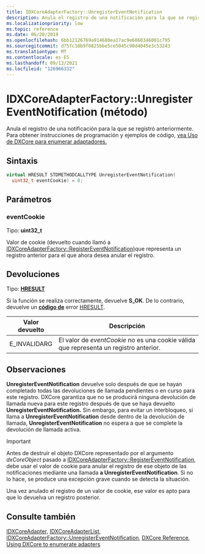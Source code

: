 ```yaml
---
title: IDXCoreAdapterFactory::UnregisterEventNotification
description: Anula el registro de una notificación para la que se registró anteriormente.
ms.localizationpriority: low
ms.topic: reference
ms.date: 06/20/2019
ms.openlocfilehash: 6bb12126769a914680ea17ac9e6060346001c795
ms.sourcegitcommit: d75fc10b9f0825bbe5ce5045c90d4045e3c53243
ms.translationtype: MT
ms.contentlocale: es-ES
ms.lasthandoff: 09/13/2021
ms.locfileid: "126966332"
---
```

# <a name="idxcoreadapterfactoryunregistereventnotification-method"></a>IDXCoreAdapterFactory::UnregisterEventNotification (método)

Anula el registro de una notificación para la que se registró anteriormente. Para obtener instrucciones de programación y ejemplos de código, [vea Uso de DXCore para enumerar adaptadores.](../dxcore-enum-adapters.md)

## <a name="syntax"></a>Sintaxis

```cpp
virtual HRESULT STDMETHODCALLTYPE UnregisterEventNotification(
  uint32_t eventCookie) = 0;
```

## <a name="parameters"></a>Parámetros

### <a name="eventcookie"></a>eventCookie

Tipo: **uint32_t**

Valor de cookie (devuelto cuando llamó a [IDXCoreAdapterFactory::RegisterEventNotification)](./nf-dxcore_interface-idxcoreadapterfactory-registereventnotification.md)que representa un registro anterior para el que ahora desea anular el registro.

## <a name="returns"></a>Devoluciones

Tipo: **[HRESULT](../../com/structure-of-com-error-codes.md)**

Si la función se realiza correctamente, devuelve **S_OK**. De lo contrario, devuelve un [**código de**](../../com/structure-of-com-error-codes.md) error [HRESULT](../../com/com-error-codes-10.md).

|Valor devuelto|Descripción|
|-|-|
|E_INVALIDARG|El valor de *eventCookie* no es una cookie válida que representa un registro anterior.|

## <a name="remarks"></a>Observaciones

**UnregisterEventNotification** devuelve solo después de que se hayan completado todas las devoluciones de llamada pendientes o en curso para este registro. DXCore garantiza que no se producirá ninguna devolución de llamada nueva para este registro después de que se haya devuelto **UnregisterEventNotification.** Sin embargo, para evitar un interbloqueo, si llama a **UnregisterEventNotification** desde dentro de la devolución de llamada, **UnregisterEventNotification** no espera a que se complete la devolución de llamada activa.

> [!IMPORTANT]
> Antes de destruir el objeto DXCore representado por el argumento *dxCoreObject* pasado a [IDXCoreAdapterFactory::RegisterEventNotification](./nf-dxcore_interface-idxcoreadapterfactory-registereventnotification.md), debe usar el valor de cookie para anular el registro de ese objeto de las notificaciones mediante una llamada **a UnregisterEventNotification**. Si no lo hace, se produce una excepción grave cuando se detecta la situación.

Una vez anulado el registro de un valor de cookie, ese valor es apto para que lo devuelva un registro posterior.

## <a name="see-also"></a>Consulte también

[IDXCoreAdapter,](./nn-dxcore_interface-idxcoreadapter.md) [IDXCoreAdapterList,](./nn-dxcore_interface-idxcoreadapterlist.md) [IDXCoreAdapterFactory::UnregisterEventNotification,](./nf-dxcore_interface-idxcoreadapterfactory-registereventnotification.md) [DXCore Reference](../dxcore-reference.md), [Using DXCore to enumerate adapters](../dxcore-enum-adapters.md)